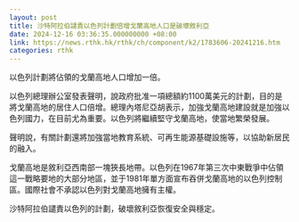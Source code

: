 ```yaml
---
layout: post
title: 沙特阿拉伯譴責以色列計劃倍增戈蘭高地人口是破壞敘利亞
date: 2024-12-16 03:36:35.000000000 +08:00
link: https://news.rthk.hk/rthk/ch/component/k2/1783606-20241216.htm
categories: rthk
---
```


以色列計劃將佔領的戈蘭高地人口增加一倍。

以色列總理辦公室發表聲明，說政府批准一項總額約1100萬美元的計劃，目的是將戈蘭高地的居住人口倍增。總理內塔尼亞胡表示，加強戈蘭高地建設就是加強以色列國力，在目前尤為重要。以色列將繼續堅守戈蘭高地，使當地繁榮發展。

聲明說，有關計劃還將加強當地教育系統、可再生能源基礎設施等，以協助新居民的融入。

戈蘭高地是敘利亞西南部一塊狹長地帶。以色列在1967年第三次中東戰爭中佔領這一戰略要地的大部分地區，並于1981年單方面宣布吞併戈蘭高地的以色列控制區。國際社會不承認以色列對戈蘭高地擁有主權。

沙特阿拉伯譴責以色列的計劃，破壞敘利亞恢復安全與穩定。
